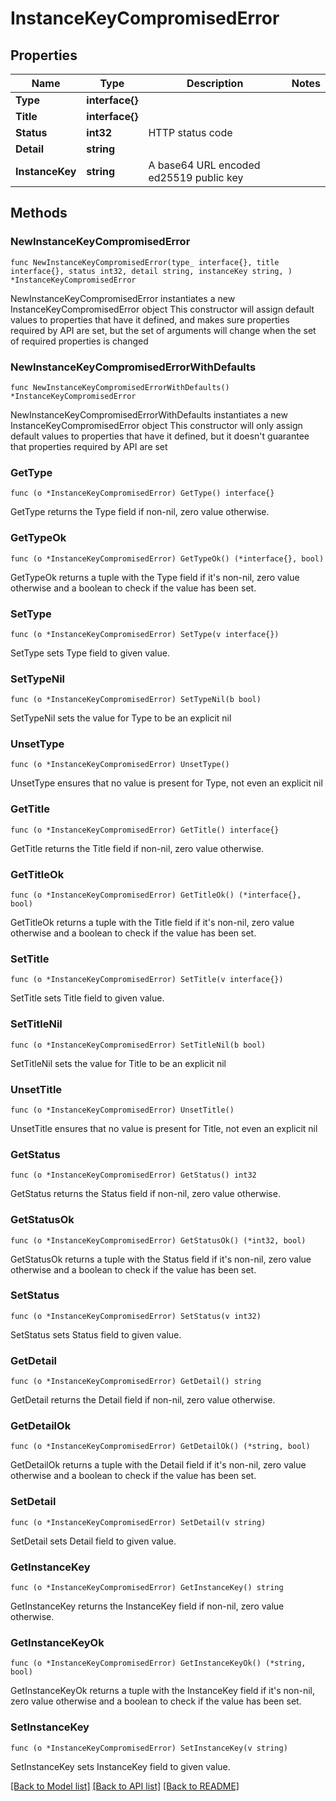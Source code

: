 # InstanceKeyCompromisedError

## Properties

Name | Type | Description | Notes
------------ | ------------- | ------------- | -------------
**Type** | **interface{}** |  | 
**Title** | **interface{}** |  | 
**Status** | **int32** | HTTP status code | 
**Detail** | **string** |  | 
**InstanceKey** | **string** | A base64 URL encoded ed25519 public key | 

## Methods

### NewInstanceKeyCompromisedError

`func NewInstanceKeyCompromisedError(type_ interface{}, title interface{}, status int32, detail string, instanceKey string, ) *InstanceKeyCompromisedError`

NewInstanceKeyCompromisedError instantiates a new InstanceKeyCompromisedError object
This constructor will assign default values to properties that have it defined,
and makes sure properties required by API are set, but the set of arguments
will change when the set of required properties is changed

### NewInstanceKeyCompromisedErrorWithDefaults

`func NewInstanceKeyCompromisedErrorWithDefaults() *InstanceKeyCompromisedError`

NewInstanceKeyCompromisedErrorWithDefaults instantiates a new InstanceKeyCompromisedError object
This constructor will only assign default values to properties that have it defined,
but it doesn't guarantee that properties required by API are set

### GetType

`func (o *InstanceKeyCompromisedError) GetType() interface{}`

GetType returns the Type field if non-nil, zero value otherwise.

### GetTypeOk

`func (o *InstanceKeyCompromisedError) GetTypeOk() (*interface{}, bool)`

GetTypeOk returns a tuple with the Type field if it's non-nil, zero value otherwise
and a boolean to check if the value has been set.

### SetType

`func (o *InstanceKeyCompromisedError) SetType(v interface{})`

SetType sets Type field to given value.


### SetTypeNil

`func (o *InstanceKeyCompromisedError) SetTypeNil(b bool)`

 SetTypeNil sets the value for Type to be an explicit nil

### UnsetType
`func (o *InstanceKeyCompromisedError) UnsetType()`

UnsetType ensures that no value is present for Type, not even an explicit nil
### GetTitle

`func (o *InstanceKeyCompromisedError) GetTitle() interface{}`

GetTitle returns the Title field if non-nil, zero value otherwise.

### GetTitleOk

`func (o *InstanceKeyCompromisedError) GetTitleOk() (*interface{}, bool)`

GetTitleOk returns a tuple with the Title field if it's non-nil, zero value otherwise
and a boolean to check if the value has been set.

### SetTitle

`func (o *InstanceKeyCompromisedError) SetTitle(v interface{})`

SetTitle sets Title field to given value.


### SetTitleNil

`func (o *InstanceKeyCompromisedError) SetTitleNil(b bool)`

 SetTitleNil sets the value for Title to be an explicit nil

### UnsetTitle
`func (o *InstanceKeyCompromisedError) UnsetTitle()`

UnsetTitle ensures that no value is present for Title, not even an explicit nil
### GetStatus

`func (o *InstanceKeyCompromisedError) GetStatus() int32`

GetStatus returns the Status field if non-nil, zero value otherwise.

### GetStatusOk

`func (o *InstanceKeyCompromisedError) GetStatusOk() (*int32, bool)`

GetStatusOk returns a tuple with the Status field if it's non-nil, zero value otherwise
and a boolean to check if the value has been set.

### SetStatus

`func (o *InstanceKeyCompromisedError) SetStatus(v int32)`

SetStatus sets Status field to given value.


### GetDetail

`func (o *InstanceKeyCompromisedError) GetDetail() string`

GetDetail returns the Detail field if non-nil, zero value otherwise.

### GetDetailOk

`func (o *InstanceKeyCompromisedError) GetDetailOk() (*string, bool)`

GetDetailOk returns a tuple with the Detail field if it's non-nil, zero value otherwise
and a boolean to check if the value has been set.

### SetDetail

`func (o *InstanceKeyCompromisedError) SetDetail(v string)`

SetDetail sets Detail field to given value.


### GetInstanceKey

`func (o *InstanceKeyCompromisedError) GetInstanceKey() string`

GetInstanceKey returns the InstanceKey field if non-nil, zero value otherwise.

### GetInstanceKeyOk

`func (o *InstanceKeyCompromisedError) GetInstanceKeyOk() (*string, bool)`

GetInstanceKeyOk returns a tuple with the InstanceKey field if it's non-nil, zero value otherwise
and a boolean to check if the value has been set.

### SetInstanceKey

`func (o *InstanceKeyCompromisedError) SetInstanceKey(v string)`

SetInstanceKey sets InstanceKey field to given value.



[[Back to Model list]](../README.md#documentation-for-models) [[Back to API list]](../README.md#documentation-for-api-endpoints) [[Back to README]](../README.md)


